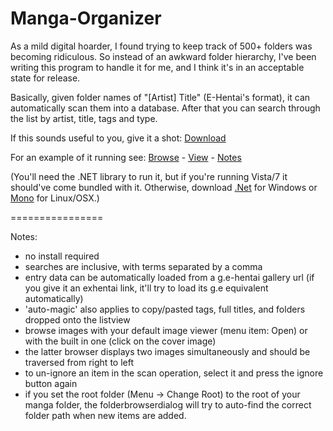 Manga-Organizer
===============

As a mild digital hoarder, I found trying to keep track of 500+ folders was becoming ridiculous. So instead of an awkward folder hierarchy, I've been writing this program to handle it for me, and I think it's in an acceptable state for release.

Basically, given folder names of "[Artist] Title" (E-Hentai's format), it can automatically scan them into a database. After that you can search through the list by artist, title, tags and type. 

If this sounds useful to you, give it a shot: <a href="http://www.mediafire.com/?78tc3r7j8n7xvfn">Download</a>

For an example of it running see: <a href="https://raw.github.com/Nagru/Manga-Organizer/master/Prv_Browse.jpg" target="_blank">Browse</a> - <a href="https://raw.github.com/Nagru/Manga-Organizer/master/Prv_View.jpg" target="_blank">View</a> - <a href="https://raw.github.com/Nagru/Manga-Organizer/master/Prv_Notes.jpg" target="_blank">Notes</a>

(You'll need the .NET library to run it, but if you're running Vista/7 it should've come bundled with it. Otherwise, download <a href="https://www.microsoft.com/en-us/download/details.aspx?id=17851">.Net</a> for Windows or <a href="http://www.go-mono.com/mono-downloads/download.html">Mono</a> for Linux/OSX.)


================


Notes:
- no install required
- searches are inclusive, with terms separated by a comma
- entry data can be automatically loaded from a g.e-hentai gallery url
  (if you give it an exhentai link, it'll try to load its g.e equivalent automatically)
- 'auto-magic' also applies to copy/pasted tags, full titles, and folders dropped onto the listview
- browse images with your default image viewer (menu item: Open) or with the built in one (click on the cover image)
- the latter browser displays two images simultaneously and should be traversed from right to left
- to un-ignore an item in the scan operation, select it and press the ignore button again
- if you set the root folder (Menu -> Change Root) to the root of your manga folder, the folderbrowserdialog will try to auto-find the correct folder path when new items are added.
